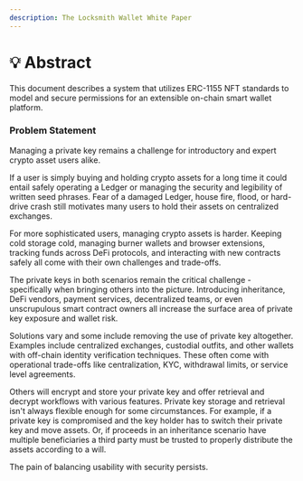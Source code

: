 ```yaml
---
description: The Locksmith Wallet White Paper
---
```


# 💡 Abstract

This document describes a system that utilizes ERC-1155 NFT standards to model and secure permissions for an extensible on-chain smart wallet platform.

### Problem Statement

Managing a private key remains a challenge for introductory and expert crypto asset users alike.&#x20;

If a user is simply buying and holding crypto assets for a long time it could entail safely operating a Ledger or managing the security and legibility of written seed phrases. Fear of a damaged Ledger, house fire, flood, or hard-drive crash still motivates many users to hold their assets on centralized exchanges.

For more sophisticated users, managing crypto assets is harder. Keeping cold storage cold,  managing burner wallets and browser extensions, tracking funds across DeFi protocols, and interacting with new contracts safely all come with their own challenges and trade-offs.

The private keys in both scenarios remain the critical challenge - specifically when bringing others into the picture. Introducing inheritance, DeFi vendors, payment services, decentralized teams, or even unscrupulous smart contract owners all increase the surface area of private key exposure and wallet risk.

Solutions vary and some include removing the use of private key altogether. Examples include centralized exchanges, custodial outfits, and other wallets with off-chain identity verification techniques. These often come with operational trade-offs like centralization, KYC, withdrawal limits, or service level agreements.&#x20;

Others will encrypt and store your private key and offer retrieval and decrypt workflows with various features. Private key storage and retrieval isn't always flexible enough for some circumstances. For example, if a private key is compromised and the key holder has to switch their private key and move assets. Or, if proceeds in an inheritance scenario have multiple beneficiaries a third party must be trusted to properly distribute the assets according to a will.

The pain of balancing usability with security persists.

